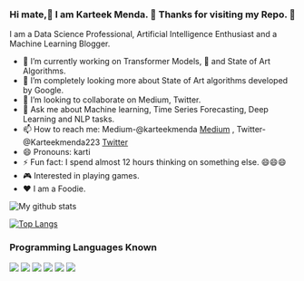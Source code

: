 ### Hi mate,🎈 I am Karteek Menda. 👋 Thanks for visiting my Repo. 🙏 


I am a Data Science Professional, Artificial Intelligence Enthusiast and a Machine Learning Blogger.

- 🔭 I’m currently working on Transformer Models, 🤗 and State of Art Algorithms.
- 🌱 I’m completely looking more about State of Art algorithms developed by Google.
- 👯 I’m looking to collaborate on Medium, Twitter.
- 💬 Ask me about Machine learning, Time Series Forecasting, Deep Learning and NLP tasks.
- 📫 How to reach me: Medium-@karteekmenda
[Medium](https://medium.com/@karteekmenda) ,   Twitter-@Karteekmenda223
[Twitter ](https://twitter.com/Karteekmenda223)
- 😄 Pronouns: karti
- ⚡ Fun fact: I spend almost 12 hours thinking on something else. 😄😄😄
- 🎮 Interested in playing games.
- ❤️ I am a Foodie.

![My github stats](https://github-readme-stats.vercel.app/api?username=KarteekMenda93&show_icons=true&theme=radical)

[![Top Langs](https://github-readme-stats.vercel.app/api/top-langs/?username=KarteekMenda93&layout=compact)](https://github.com/KarteekMenda93/github-readme-stats)

### Programming Languages Known

<p float="left">
  <img src="https://img.shields.io/badge/c%20-%2300599C.svg?&style=for-the-badge&logo=c&logoColor=white"/>
  <img src="https://img.shields.io/badge/c%20-%2300599C.svg?&style=for-the-badge&logo=c&logoColor=white"/>
  <img src="https://img.shields.io/badge/c++%20-%2300599C.svg?&style=for-the-badge&logo=c%2B%2B&ogoColor=white"/>
  <img src="https://img.shields.io/badge/java-%23ED8B00.svg?&style=for-the-badge&logo=java&logoColor=white"/>
  <img src="https://img.shields.io/badge/r-%23276DC3.svg?&style=for-the-badge&logo=r&logoColor=white"/>
  <img src="https://img.shields.io/badge/python%20-%2314354C.svg?&style=for-the-badge&logo=python&logoColor=white"/>
</p>





